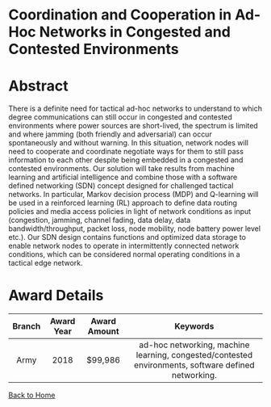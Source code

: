 
Coordination and Cooperation in Ad-Hoc Networks in Congested and Contested Environments
=======================================================================================

# Abstract


There is a definite need for tactical ad-hoc networks to understand to which degree communications can still occur in congested and contested environments where power sources are short-lived, the spectrum is limited and where jamming (both friendly and adversarial) can occur spontaneously and without warning. In this situation, network nodes will need to cooperate and coordinate negotiate ways for them to still pass information to each other despite being embedded in a congested and contested environments. Our solution will take results from machine learning and artificial intelligence and combine those with a software defined networking (SDN) concept designed for challenged tactical networks. In particular, Markov decision process (MDP) and Q-learning will be used in a reinforced learning (RL) approach to define data routing policies and media access policies in light of network conditions as input (congestion, jamming, channel fading, data delay, data bandwidth/throughput, packet loss, node mobility, node battery power level etc.). Our SDN design contains functions and optimized data storage to enable network nodes to operate in intermittently connected network conditions, which can be considered normal operating conditions in a tactical edge network.  

# Award Details

|Branch|Award Year|Award Amount|Keywords|
| :---: | :---: | :---: | :---: |
|Army|2018|$99,986|ad-hoc networking, machine learning, congested/contested environments, software defined networking.|
  
  


[Back to Home](https://github.com/chrischow/dod_sbir_awards#1025)